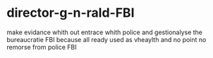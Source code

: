 # director-g-n-rald-FBI
make evidance whith out entrace whith police and gestionalyse the bureaucratie FBI because all ready used as vheaylth and no point no remorse from police FBI
